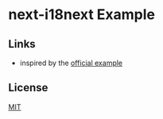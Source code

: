 # next-i18next Example

## Links

- inspired by the [official example](https://github.com/isaachinman/next-i18next/tree/bb586296866d20b56cd5aa0c783cd1dcd6f387d8/examples/simple)

## License

[MIT](./LICENSE)
